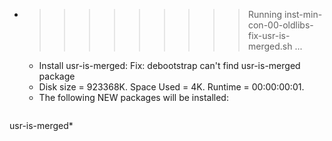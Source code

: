 * >>>>>>>>> Running inst-min-con-00-oldlibs-fix-usr-is-merged.sh ...
  * Install usr-is-merged: Fix: debootstrap can't find usr-is-merged package
  * Disk size = 923368K. Space Used = 4K. Runtime = 00:00:00:01.
  * The following NEW packages will be installed:
  ```bash
usr-is-merged*
  ```
